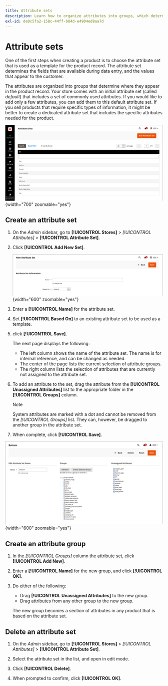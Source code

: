 ```yaml
---
title: Attribute sets
description: Learn how to organize attributes into groups, which determine where they appear in the product record.
exl-id: de0c5fa2-158c-44ff-b84d-e4904ed8aa7d
---
```

# Attribute sets

One of the first steps when creating a product is to choose the attribute set that is used as a template for the product record. The attribute set determines the fields that are available during data entry, and the values that appear to the customer.

The attributes are organized into groups that determine where they appear in the product record. Your store comes with an initial attribute set (called _default_) that includes a set of commonly used attributes. If you would like to add only a few attributes, you can add them to this default attribute set. If you sell products that require specific types of information, it might be better to create a dedicated attribute set that includes the specific attributes needed for the product.

![Attribute Sets](./assets/attribute-sets.png){width="700" zoomable="yes"}

## Create an attribute set

1. On the _Admin_ sidebar, go to **[!UICONTROL Stores]** > _[!UICONTROL Attributes]_ > **[!UICONTROL Attribute Set]**.

1. Click **[!UICONTROL Add New Set]**.

    ![Attribute set - edit name](./assets/attribute-set-new.png){width="600" zoomable="yes"}

1. Enter a **[!UICONTROL Name]** for the attribute set.

1. Set **[!UICONTROL Based On]** to an existing attribute set to be used as a template.

1. click **[!UICONTROL Save]**.

   The next page displays the following:

   - The left column shows the name of the attribute set. The name is for internal reference, and can be changed as needed.
   - The center of the page lists the current selection of attribute groups.
   - The right column lists the selection of attributes that are currently not assigned to the attribute set.

1. To add an attribute to the set, drag the attribute from the **[!UICONTROL Unassigned Attributes]** list to the appropriate folder in the **[!UICONTROL Groups]** column.

   >[!NOTE]
   >
   >System attributes are marked with a dot and cannot be removed from the _[!UICONTROL Groups]_ list. They can, however, be dragged to another group in the attribute set.

1. When complete, click **[!UICONTROL Save]**.

![Attribute set - edit](./assets/attribute-set-edit.png){width="600" zoomable="yes"}

## Create an attribute group

1. In the _[!UICONTROL Groups]_ column the attribute set, click **[!UICONTROL Add New]**.

1. Enter a **[!UICONTROL Name]** for the new group, and click **[!UICONTROL OK]**.

1. Do either of the following:

   - Drag **[!UICONTROL Unassigned Attributes]** to the new group.
   - Drag attributes from any other group to the new group.

   The new group becomes a section of attributes in any product that is based on the attribute set.

## Delete an attribute set

1. On the _Admin_ sidebar, go to **[!UICONTROL Stores]** > _[!UICONTROL Attributes]_ > **[!UICONTROL Attribute Set]**.

1. Select the attribute set in the list, and open in edit mode.

1. Click **[!UICONTROL Delete]**.

1. When prompted to confirm, click **[!UICONTROL OK]**.
